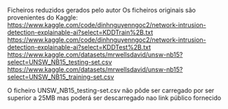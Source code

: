 Ficheiros reduzidos gerados pelo autor
Os ficheiros originais são provenientes do Kaggle:
https://www.kaggle.com/code/dinhnguyenngoc2/network-intrusion-detection-explainable-ai?select=KDDTrain%2B.txt
https://www.kaggle.com/code/dinhnguyenngoc2/network-intrusion-detection-explainable-ai?select=KDDTest%2B.txt
https://www.kaggle.com/datasets/mrwellsdavid/unsw-nb15?select=UNSW_NB15_testing-set.csv
https://www.kaggle.com/datasets/mrwellsdavid/unsw-nb15?select=UNSW_NB15_training-set.csv

O ficheiro UNSW_NB15_testing-set.csv não pôde ser carregado por ser superior a 25MB mas poderá ser descarregado nao link público fornecido
